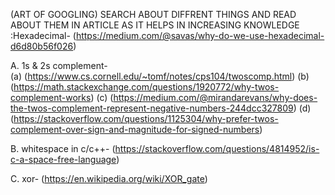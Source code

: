 (ART OF GOOGLING) SEARCH ABOUT DIFFRENT THINGS AND READ ABOUT THEM IN ARTICLE AS IT HELPS IN INCREASING KNOWLEDGE
 :Hexadecimal- (https://medium.com/@savas/why-do-we-use-hexadecimal-d6d80b56f026)

A. 1s & 2s complement-  
(a) (https://www.cs.cornell.edu/~tomf/notes/cps104/twoscomp.html)
(b) (https://math.stackexchange.com/questions/1920772/why-twos-complement-works)
(c) (https://medium.com/@mirandarevans/why-does-the-twos-complement-represent-negative-numbers-244dcc327809)
(d) (https://stackoverflow.com/questions/1125304/why-prefer-twos-complement-over-sign-and-magnitude-for-signed-numbers)

B. whitespace in c/c++- (https://stackoverflow.com/questions/4814952/is-c-a-space-free-language)

C. xor- (https://en.wikipedia.org/wiki/XOR_gate)



